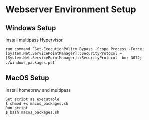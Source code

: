 # Webserver Environment Setup 

## Windows Setup
Install multipass Hypervisor
```
run command `Set-ExecutionPolicy Bypass -Scope Process -Force; [System.Net.ServicePointManager]::SecurityProtocol = [System.Net.ServicePointManager]::SecurityProtocol -bor 3072; ./windows_packages.ps1`
```

## MacOS Setup
Install homebrew and multipass
```
Set script as executable
$ chmod +x macos_packages.sh
Run script
$ bash macos_packages.sh
```
